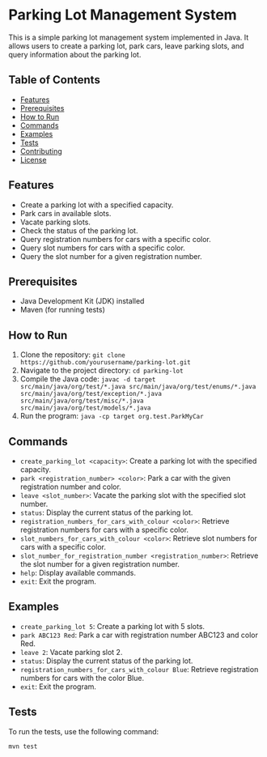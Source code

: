 # Parking Lot Management System

This is a simple parking lot management system implemented in Java. It allows users to create a parking lot, park cars, leave parking slots, and query information about the parking lot.

## Table of Contents
- [Features](#features)
- [Prerequisites](#prerequisites)
- [How to Run](#how-to-run)
- [Commands](#commands)
- [Examples](#examples)
- [Tests](#tests)
- [Contributing](#contributing)
- [License](#license)

## Features
- Create a parking lot with a specified capacity.
- Park cars in available slots.
- Vacate parking slots.
- Check the status of the parking lot.
- Query registration numbers for cars with a specific color.
- Query slot numbers for cars with a specific color.
- Query the slot number for a given registration number.

## Prerequisites
- Java Development Kit (JDK) installed
- Maven (for running tests)

## How to Run
1. Clone the repository: `git clone https://github.com/yourusername/parking-lot.git`
2. Navigate to the project directory: `cd parking-lot`
3. Compile the Java code: `javac -d target src/main/java/org/test/*.java src/main/java/org/test/enums/*.java src/main/java/org/test/exception/*.java src/main/java/org/test/misc/*.java src/main/java/org/test/models/*.java`
4. Run the program: `java -cp target org.test.ParkMyCar`

## Commands
- `create_parking_lot <capacity>`: Create a parking lot with the specified capacity.
- `park <registration_number> <color>`: Park a car with the given registration number and color.
- `leave <slot_number>`: Vacate the parking slot with the specified slot number.
- `status`: Display the current status of the parking lot.
- `registration_numbers_for_cars_with_colour <color>`: Retrieve registration numbers for cars with a specific color.
- `slot_numbers_for_cars_with_colour <color>`: Retrieve slot numbers for cars with a specific color.
- `slot_number_for_registration_number <registration_number>`: Retrieve the slot number for a given registration number.
- `help`: Display available commands.
- `exit`: Exit the program.

## Examples
- `create_parking_lot 5`: Create a parking lot with 5 slots.
- `park ABC123 Red`: Park a car with registration number ABC123 and color Red.
- `leave 2`: Vacate parking slot 2.
- `status`: Display the current status of the parking lot.
- `registration_numbers_for_cars_with_colour Blue`: Retrieve registration numbers for cars with the color Blue.
- `exit`: Exit the program.

## Tests
To run the tests, use the following command:
```bash
mvn test
